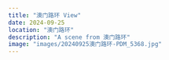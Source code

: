 ```yaml
---
title: "澳门路环 View"
date: 2024-09-25
location: "澳门路环"
description: "A scene from 澳门路环"
image: "images/20240925澳门路环-PDM_5368.jpg"
---
```

